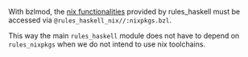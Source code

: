 With bzlmod, the [nix functionalities](https://api.haskell.build/haskell/nixpkgs.html) provided by rules_haskell must be 
accessed via `@rules_haskell_nix//:nixpkgs.bzl`.

This way the main `rules_haskell` module does not have to depend on
`rules_nixpkgs` when we do not intend to use nix toolchains.
